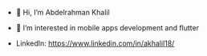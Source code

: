 - 👋 Hi, I’m Abdelrahman Khalil
- 👀 I’m interested in mobile apps development and flutter 

- LinkedIn: https://www.linkedin.com/in/akhalil18/


<!---
akhalil18/akhalil18 is a ✨ special ✨ repository because its `README.md` (this file) appears on your GitHub profile.
You can click the Preview link to take a look at your changes.
--->
